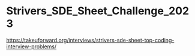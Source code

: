 # Strivers_SDE_Sheet_Challenge_2023
https://takeuforward.org/interviews/strivers-sde-sheet-top-coding-interview-problems/
